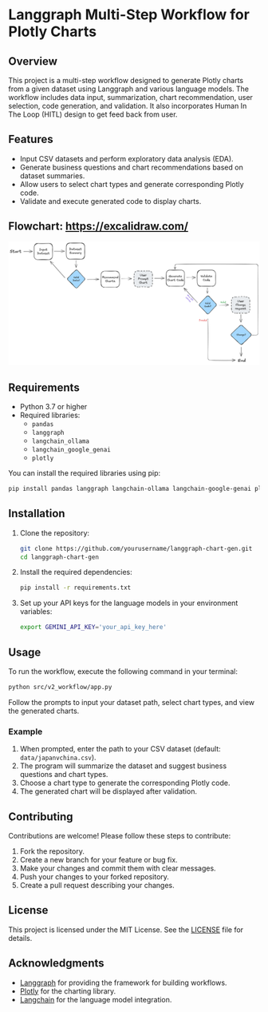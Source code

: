 # Langgraph Multi-Step Workflow for Plotly Charts

## Overview

This project is a multi-step workflow designed to generate Plotly charts from a given dataset using Langgraph and various language models. The workflow includes data input, summarization, chart recommendation, user selection, code generation, and validation. It also incorporates Human In The Loop (HITL) design to get feed back from user.

## Features

- Input CSV datasets and perform exploratory data analysis (EDA).
- Generate business questions and chart recommendations based on dataset summaries.
- Allow users to select chart types and generate corresponding Plotly code.
- Validate and execute generated code to display charts.

## Flowchart: https://excalidraw.com/
![Flowchart Image](images/langgraph_workflow_v3_light.png)

## Requirements

- Python 3.7 or higher
- Required libraries:
  - `pandas`
  - `langgraph`
  - `langchain_ollama`
  - `langchain_google_genai`
  - `plotly`
  
You can install the required libraries using pip:

```bash
pip install pandas langgraph langchain-ollama langchain-google-genai plotly
```

## Installation

1. Clone the repository:

   ```bash
   git clone https://github.com/yourusername/langgraph-chart-gen.git
   cd langgraph-chart-gen
   ```

2. Install the required dependencies:

   ```bash
   pip install -r requirements.txt
   ```

3. Set up your API keys for the language models in your environment variables:

   ```bash
   export GEMINI_API_KEY='your_api_key_here'
   ```

## Usage

To run the workflow, execute the following command in your terminal:

```bash
python src/v2_workflow/app.py
```

Follow the prompts to input your dataset path, select chart types, and view the generated charts.

### Example

1. When prompted, enter the path to your CSV dataset (default: `data/japanvchina.csv`).
2. The program will summarize the dataset and suggest business questions and chart types.
3. Choose a chart type to generate the corresponding Plotly code.
4. The generated chart will be displayed after validation.

## Contributing

Contributions are welcome! Please follow these steps to contribute:

1. Fork the repository.
2. Create a new branch for your feature or bug fix.
3. Make your changes and commit them with clear messages.
4. Push your changes to your forked repository.
5. Create a pull request describing your changes.

## License

This project is licensed under the MIT License. See the [LICENSE](LICENSE) file for details.

## Acknowledgments

- [Langgraph](https://github.com/yourusername/langgraph) for providing the framework for building workflows.
- [Plotly](https://plotly.com/python/) for the charting library.
- [Langchain](https://github.com/hwchase17/langchain) for the language model integration.
